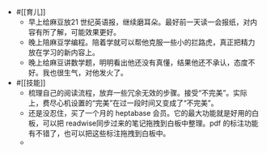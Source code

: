 - #[[育儿]]
    - 早上给麻豆放21 世纪英语报，继续磨耳朵。最好前一天读一会报纸，对内容有所了解，可能效果更好。
    - 晚上陪麻豆学编程。陪着学就可以帮他克服一些小的拦路虎，真正把精力放在学习的新内容上。
    - 晚上给麻豆讲数学题，明明看出他还没有真懂，结果他还不承认，态度不好。我也很生气，对他发火了。
- #[[技能]]
    - 梳理自己的阅读流程，放弃一些冗余无效的步骤。接受“不完美”。实际上，费尽心机设置的“完美”在过一段时间又变成了“不完美”。
    - 还是没忍住，买了一个月的 heptabase 会员。它的最大功能就是好用的白板，可以把 readwise同步过来的笔记拖拽到白板中整理。pdf 的标注功能有不错了，也可以把这些标注拖拽到白板中。
    - 
